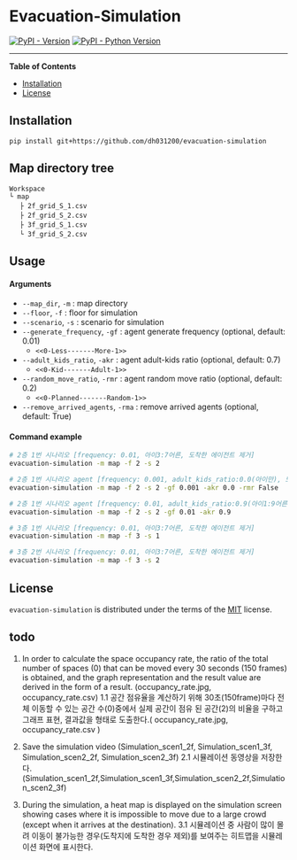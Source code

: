 # Evacuation-Simulation

[![PyPI - Version](https://img.shields.io/pypi/v/evacuation-simulation.svg)](https://pypi.org/project/evacuation-simulation)
[![PyPI - Python Version](https://img.shields.io/pypi/pyversions/evacuation-simulation.svg)](https://pypi.org/project/evacuation-simulation)

-----

**Table of Contents**

- [Installation](#installation)
- [License](#license)

## Installation

```console
pip install git+https://github.com/dh031200/evacuation-simulation
```

## Map directory tree
```
Workspace
└ map
　 ├ 2f_grid_S_1.csv
　 ├ 2f_grid_S_2.csv
　 ├ 3f_grid_S_1.csv
　 └ 3f_grid_S_2.csv
```


## Usage

#### Arguments
* `--map_dir`, `-m` : map directory
* `--floor`, `-f` : floor for simulation
* `--scenario`, `-s` : scenario for simulation
* `--generate_frequency`, `-gf` : agent generate frequency (optional, default: 0.01)
  * `<<0-Less-------More-1>>`
* `--adult_kids_ratio`, `-akr` : agent adult-kids ratio (optional, default: 0.7)
  * `<<0-Kid-------Adult-1>>`
* `--random_move_ratio`, `-rmr` : agent random move ratio (optional, default: 0.2)
  * `<<0-Planned-------Random-1>>`
* `--remove_arrived_agents`, `-rma` : remove arrived agents (optional, default: True)

#### Command example
```bash
# 2층 1번 시나리오 [frequency: 0.01, 아이3:7어른, 도착한 에이전트 제거]
evacuation-simulation -m map -f 2 -s 2

# 2층 1번 시나리오 agent [frequency: 0.001, adult_kids_ratio:0.0(아이만), 도착한 에이전트 제거 하지 않음]
evacuation-simulation -m map -f 2 -s 2 -gf 0.001 -akr 0.0 -rmr False

# 2층 1번 시나리오 agent [frequency: 0.01, adult_kids_ratio:0.9(아이1:9어른), 도착한 에이전트 제거]
evacuation-simulation -m map -f 2 -s 2 -gf 0.01 -akr 0.9

# 3층 1번 시나리오 [frequency: 0.01, 아이3:7어른, 도착한 에이전트 제거]
evacuation-simulation -m map -f 3 -s 1

# 3층 2번 시나리오 [frequency: 0.01, 아이3:7어른, 도착한 에이전트 제거]
evacuation-simulation -m map -f 3 -s 2


```

## License

`evacuation-simulation` is distributed under the terms of the [MIT](https://spdx.org/licenses/MIT.html) license.

## todo

1. In order to calculate the space occupancy rate, the ratio of the total number of spaces (0) that can be moved every
   30 seconds (150 frames) is obtained, and the graph representation and the result value are derived in the form of a
   result. (occupancy_rate.jpg, occupancy_rate.csv)
   1.1 공간 점유율을 계산하기 위해 30초(150frame)마다 전체 이동할 수 있는 공간 수(0)중에서 실제 공간이 점유 된 공간(2)의 비율을 구하고 그래프 표현, 결과값을 형태로 도출한다.(
   occupancy_rate.jpg, occupancy_rate.csv )

2. Save the simulation video (Simulation_scen1_2f, Simulation_scen1_3f, Simulation_scen2_2f, Simulation_scen2_3f)
   2.1 시뮬레이션 동영상을 저장한다.(Simulation_scen1_2f,Simulation_scen1_3f,Simulation_scen2_2f,Simulation_scen2_3f)

3. During the simulation, a heat map is displayed on the simulation screen showing cases where it is impossible to move
   due to a large crowd (except when it arrives at the destination).
   3.1 시뮬레이션 중 사람이 많이 몰려 이동이 불가능한 경우(도착지에 도착한 경우 제외)를 보여주는 히트맵을 시뮬레이션 화면에 표시한다.
